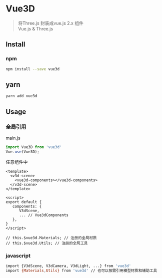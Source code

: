 # Vue3D

> 将Three.js 封装成vue.js 2.x 组件   
> Vue.js & Three.js   

## Install

### npm   

``` bash
npm install --save vue3d 
```

## yarn 

``` bash
yarn add vue3d
```

## Usage

### 全局引用
main.js
``` javascript
import Vue3D from 'vue3d'
Vue.use(Vue3D);
```
任意组件中
``` vue
<template>
  <v3d-scene>
    <vue3d-components></vue3d-components>
  </v3d-scene>
</template>

<script>
export default {
   components: {
      V3dScene,
      ... // Vue3dComponents
   },
}
</script>

// this.$vue3d.Materials; // 注册的全局材质
// this.$vue3d.Utils; // 注册的全局工具
```
### javascript
``` bash
import {V3dScene, V3dCamera, V3dLight, ...} from 'vue3d'
import {Materials,Utils} from 'vue3d' // 也可以按需引用模型材质和辅助工具
```

